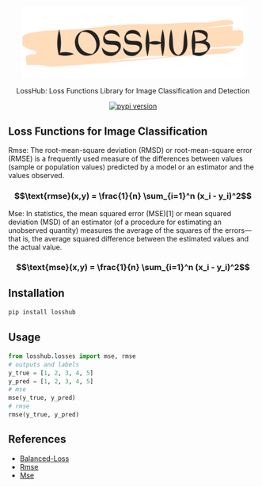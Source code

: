 <p align="center">
<img src="doc/logo.png" width="450">
</p>
<p align="center">
    LossHub: Loss Functions Library for Image Classification and Detection
</p>
<div align="center">
    <a href="https://badge.fury.io/for/py/losshub"><img src="https://badge.fury.io/py/losshub.svg" alt="pypi version"></a>
</div>



## Loss Functions for Image Classification

Rmse: The root-mean-square deviation (RMSD) or root-mean-square error (RMSE) is a frequently used measure of the differences between values (sample or population values) predicted by a model or an estimator and the values observed. 
### $$\text{rmse}(x,y) = \frac{1}{n} \sum_{i=1}^n (x_i - y_i)^2$$
Mse: In statistics, the mean squared error (MSE)[1] or mean squared deviation (MSD) of an estimator (of a procedure for estimating an unobserved quantity) measures the average of the squares of the errors—that is, the average squared difference between the estimated values and the actual value. 
### $$\text{mse}(x,y) = \frac{1}{n} \sum_{i=1}^n (x_i - y_i)^2$$


## Installation
```bash
pip install losshub
```

## Usage
```python
from losshub.losses import mse, rmse
# outputs and labels
y_true = [1, 2, 3, 4, 5]
y_pred = [1, 2, 3, 4, 5]
# mse
mse(y_true, y_pred)
# rmse
rmse(y_true, y_pred)
```

## References
- [Balanced-Loss](https://github.com/fcakyon/balanced-loss/)
- [Rmse](https://en.wikipedia.org/wiki/Root_mean_squared_error)
- [Mse](https://en.wikipedia.org/wiki/Mean_squared_error)